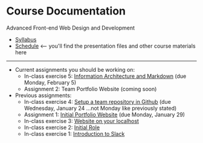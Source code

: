 # Course Documentation
Advanced Front-end Web Design and Development

- [Syllabus](syllabus.md)
- [Schedule](schedule.md) <-- you'll find the presentation files and other course materials here


<hr>

- Current assignments you should be working on: 
  - In-class exercise 5: [Information Architecture and Markdown](inclass05-ia-and-markdown/instructions.md) (due Monday, February 5)
  - Assignment 2: Team Portfolio Website (coming soon)
- Previous assignments:
  - In-class exercise 4: [Setup a team repository in Github](inclass04-team-repository/instructions.md) (due Wednesday, January 24 …not Monday like previously stated)
  - Assignment 1: [Initial Portfolio Website](assignment01-portfolio/instructions.md) (due Monday, January 29)
  - In-class exercise 3: [Website on your localhost](inclass03-localhost/instructions.md)
  - In-class exercise 2: [Initial Role](inclass02-initial-role/instructions.md)
  - In-class exercise 1: [Introduction to Slack](inclass01-introduction-to-slack/instructions.md)


